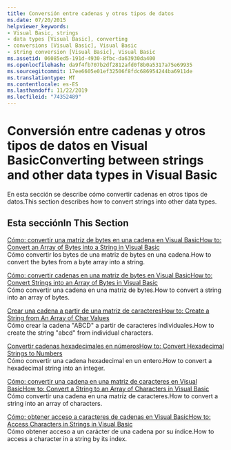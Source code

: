 ```yaml
---
title: Conversión entre cadenas y otros tipos de datos
ms.date: 07/20/2015
helpviewer_keywords:
- Visual Basic, strings
- data types [Visual Basic], converting
- conversions [Visual Basic], Visual Basic
- string conversion [Visual Basic], Visual Basic
ms.assetid: 06085ed5-191d-4930-8fbc-da63930da400
ms.openlocfilehash: da9f4fb707b2df2812afd0f8b0a5317a75e69935
ms.sourcegitcommit: 17ee6605e01ef32506f8fdc686954244ba6911de
ms.translationtype: MT
ms.contentlocale: es-ES
ms.lasthandoff: 11/22/2019
ms.locfileid: "74352489"
---
```

# <a name="converting-between-strings-and-other-data-types-in-visual-basic"></a><span data-ttu-id="c4327-102">Conversión entre cadenas y otros tipos de datos en Visual Basic</span><span class="sxs-lookup"><span data-stu-id="c4327-102">Converting between strings and other data types in Visual Basic</span></span>

<span data-ttu-id="c4327-103">En esta sección se describe cómo convertir cadenas en otros tipos de datos.</span><span class="sxs-lookup"><span data-stu-id="c4327-103">This section describes how to convert strings into other data types.</span></span>

## <a name="in-this-section"></a><span data-ttu-id="c4327-104">Esta sección</span><span class="sxs-lookup"><span data-stu-id="c4327-104">In This Section</span></span>

[<span data-ttu-id="c4327-105">Cómo: convertir una matriz de bytes en una cadena en Visual Basic</span><span class="sxs-lookup"><span data-stu-id="c4327-105">How to: Convert an Array of Bytes into a String in Visual Basic</span></span>](how-to-convert-an-array-of-bytes-into-a-string.md)  
<span data-ttu-id="c4327-106">Cómo convertir los bytes de una matriz de bytes en una cadena.</span><span class="sxs-lookup"><span data-stu-id="c4327-106">How to convert the bytes from a byte array into a string.</span></span>

[<span data-ttu-id="c4327-107">Cómo: convertir cadenas en una matriz de bytes en Visual Basic</span><span class="sxs-lookup"><span data-stu-id="c4327-107">How to: Convert Strings into an Array of Bytes in Visual Basic</span></span>](how-to-convert-strings-into-an-array-of-bytes.md)  
<span data-ttu-id="c4327-108">Cómo convertir una cadena en una matriz de bytes.</span><span class="sxs-lookup"><span data-stu-id="c4327-108">How to convert a string into an array of bytes.</span></span>

[<span data-ttu-id="c4327-109">Crear una cadena a partir de una matriz de caracteres</span><span class="sxs-lookup"><span data-stu-id="c4327-109">How to: Create a String from An Array of Char Values</span></span>](how-to-create-a-string-from-an-array-of-char-values.md)  
<span data-ttu-id="c4327-110">Cómo crear la cadena "ABCD" a partir de caracteres individuales.</span><span class="sxs-lookup"><span data-stu-id="c4327-110">How to create the string "abcd" from individual characters.</span></span>

[<span data-ttu-id="c4327-111">Convertir cadenas hexadecimales en números</span><span class="sxs-lookup"><span data-stu-id="c4327-111">How to: Convert Hexadecimal Strings to Numbers</span></span>](how-to-convert-hexadecimal-strings-to-numbers.md)  
<span data-ttu-id="c4327-112">Cómo convertir una cadena hexadecimal en un entero.</span><span class="sxs-lookup"><span data-stu-id="c4327-112">How to convert a hexadecimal string into an integer.</span></span>

[<span data-ttu-id="c4327-113">Cómo: convertir una cadena en una matriz de caracteres en Visual Basic</span><span class="sxs-lookup"><span data-stu-id="c4327-113">How to: Convert a String to an Array of Characters in Visual Basic</span></span>](how-to-convert-a-string-to-an-array-of-characters.md)  
<span data-ttu-id="c4327-114">Cómo convertir una cadena en una matriz de caracteres.</span><span class="sxs-lookup"><span data-stu-id="c4327-114">How to convert a string into an array of characters.</span></span>

[<span data-ttu-id="c4327-115">Cómo: obtener acceso a caracteres de cadenas en Visual Basic</span><span class="sxs-lookup"><span data-stu-id="c4327-115">How to: Access Characters in Strings in Visual Basic</span></span>](how-to-access-characters-in-strings.md)  
<span data-ttu-id="c4327-116">Cómo obtener acceso a un carácter de una cadena por su índice.</span><span class="sxs-lookup"><span data-stu-id="c4327-116">How to access a character in a string by its index.</span></span>
